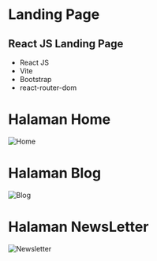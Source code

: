 # Landing Page

## React JS Landing Page

- React JS
- Vite
- Bootstrap
- react-router-dom

# Halaman Home

![Home](https://github.com/rname97/react_js_project/assets/47927755/53c667a2-a4f3-4bec-a200-91571735180b)

# Halaman Blog

![Blog](https://github.com/rname97/react_js_project/assets/47927755/f58fc46a-8e61-42b0-8b7c-453589b231de)

# Halaman NewsLetter

![Newsletter](https://github.com/rname97/react_js_project/assets/47927755/ad3057d8-9bcf-4810-b6a2-a43385ed62cb)
